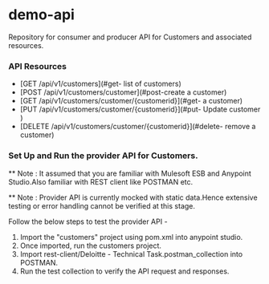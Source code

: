 # demo-api

Repository for consumer and producer API for Customers and associated resources.

### API Resources

  - [GET /api/v1/customers](#get- list of customers)
  - [POST /api/v1/customers/customer](#post-create a customer)
  - [GET /api/v1/customers/customer/{customerid}](#get- a customer)
  - [PUT /api/v1/customers/customer/{customerid}](#put- Update customer )
  - [DELETE /api/v1/customers/customer/{customerid}](#delete- remove a customer)

### Set Up and Run the provider API for Customers.

** Note : It assumed that you are familiar with Mulesoft ESB and Anypoint Studio.Also familiar with REST client like POSTMAN etc.

** Note : Provider API is currently mocked with static data.Hence extensive testing or error handling cannot be verified at this stage.
 
Follow the below steps to test the provider API - 

1. Import the "customers" project using pom.xml into anypoint studio.
2. Once imported, run the customers project.
3. Import rest-client/Deloitte - Technical Task.postman_collection into POSTMAN.
4. Run the test collection to verify the API request and responses.

